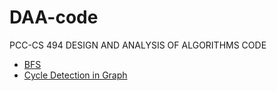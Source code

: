 # DAA-code
PCC-CS 494 DESIGN AND ANALYSIS OF ALGORITHMS CODE
<ul>
  <li><a href="https://github.com/Grogu22/DAA-code/tree/main/BFS">BFS</a></li>
  <li><a href="https://github.com/Grogu22/DAA-code/tree/main/Cycle%20Detection%20in%20Graph">Cycle Detection in Graph</a></li>
</ul>
